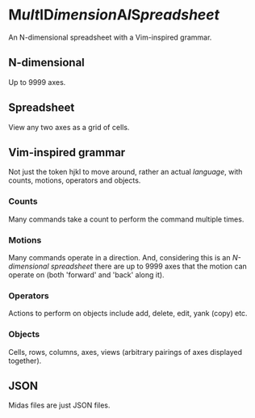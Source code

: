 # M*ult*ID*imension*A*l*S*preadsheet*
An N-dimensional spreadsheet with a Vim-inspired grammar.

## N-dimensional
Up to 9999 axes.

## Spreadsheet
View any two axes as a grid of cells.

## Vim-inspired grammar
Not just the token hjkl to move around, rather an actual *language*, with counts, motions, operators and objects.

### Counts
Many commands take a count to perform the command multiple times.

### Motions
Many commands operate in a direction. And, considering this is an *N-dimensional spreadsheet* there are up to 9999 axes that the motion can operate on (both 'forward' and 'back' along it).

### Operators
Actions to perform on objects include add, delete, edit, yank (copy) etc.

### Objects
Cells, rows, columns, axes, views (arbitrary pairings of axes displayed together).

## JSON
Midas files are just JSON files.
